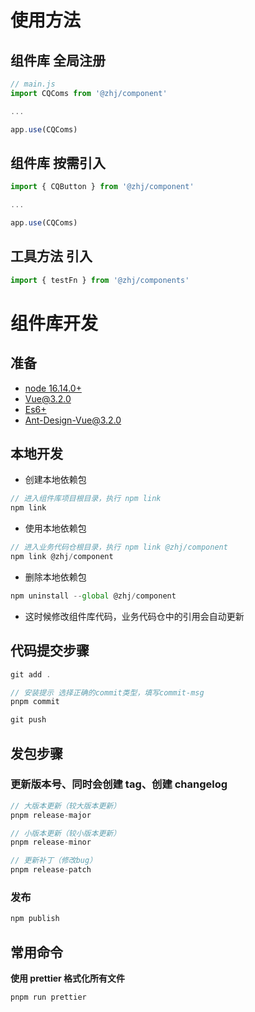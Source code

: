 # 使用方法

## **组件库** 全局注册

```javascript
// main.js
import CQComs from '@zhj/component'

...

app.use(CQComs)
```

## **组件库** 按需引入

```javascript
import { CQButton } from '@zhj/component'

...

app.use(CQComs)
```

## **工具方法** 引入

```javascript
import { testFn } from '@zhj/components'
```

# 组件库开发

## 准备

- [node 16.14.0+](http://nodejs.org/)
- [Vue@3.2.0](https://cn.vuejs.org/guide/introduction.html)
- [Es6+](https://es6.ruanyifeng.com/)
- [Ant-Design-Vue@3.2.0](https://2x.antdv.com/docs/vue/introduce-cn/)

## 本地开发

- 创建本地依赖包

```javascript
// 进入组件库项目根目录，执行 npm link
npm link
```

- 使用本地依赖包

```javascript
// 进入业务代码仓根目录，执行 npm link @zhj/component
npm link @zhj/component
```

- 删除本地依赖包

```javascript
npm uninstall --global @zhj/component
```

- 这时候修改组件库代码，业务代码仓中的引用会自动更新

## 代码提交步骤

```javascript
git add .

// 安装提示 选择正确的commit类型，填写commit-msg
pnpm commit

git push
```

## 发包步骤

### **更新版本号、同时会创建 tag、创建 changelog**

```javascript
// 大版本更新（较大版本更新）
pnpm release-major

// 小版本更新（较小版本更新）
pnpm release-minor

// 更新补丁（修改bug）
pnpm release-patch
```

### **发布**

```javascript
npm publish
```

## 常用命令

**使用 prettier 格式化所有文件**

```
pnpm run prettier
```
